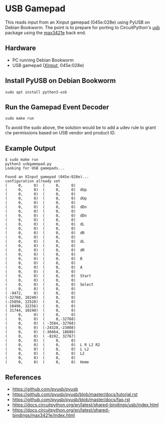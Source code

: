 <!-- SPDX-License-Identifier: MIT -->
<!-- SPDX-FileCopyrightText: Copyright 2024 Sam Blenny -->
# USB Gamepad

This reads input from an Xinput gamepad (045e:028e) using PyUSB on Debian
Bookworm. The point is to prepare for porting to CircuitPython's
[usb](https://docs.circuitpython.org/en/latest/shared-bindings/usb/index.html)
package using the
[max3421e](https://docs.circuitpython.org/en/latest/shared-bindings/max3421e/index.html)
back end.


## Hardware

- PC running Debian Bookworm
- USB gamepad ([XInput](https://en.wikipedia.org/wiki/DirectInput#XInput),
  045e:028e)


## Install PyUSB on Debian Bookworm

```
sudo apt install python3-usb
```

## Run the Gamepad Event Decoder

```
sudo make run
```

To avoid the sudo above, the solution would be to add a udev rule to grant r/w
permissions based on USB vendor and product ID.


## Example Output

```
$ sudo make run
python3 usbgamepad.py
Looking for USB gamepads...

Found an XInput gamepad (045e:028e)...
configuration already set
(     0,     0)  (     0,     0)
(     0,     0)  (     0,     0)  dUp
(     0,     0)  (     0,     0)
(     0,     0)  (     0,     0)  dUp
(     0,     0)  (     0,     0)
(     0,     0)  (     0,     0)  dDn
(     0,     0)  (     0,     0)
(     0,     0)  (     0,     0)  dDn
(     0,     0)  (     0,     0)
(     0,     0)  (     0,     0)  dL
(     0,     0)  (     0,     0)
(     0,     0)  (     0,     0)  dR
(     0,     0)  (     0,     0)
(     0,     0)  (     0,     0)  dL
(     0,     0)  (     0,     0)
(     0,     0)  (     0,     0)  dR
(     0,     0)  (     0,     0)
(     0,     0)  (     0,     0)  B
(     0,     0)  (     0,     0)
(     0,     0)  (     0,     0)  A
(     0,     0)  (     0,     0)
(     0,     0)  (     0,     0)  Start
(     0,     0)  (     0,     0)
(     0,     0)  (     0,     0)  Select
(     0,     0)  (     0,     0)
( -9472,     0)  (     0,     0)
(-32768, 10240)  (     0,     0)
(-25856, 22528)  (     0,     0)
( 10496, 32256)  (     0,     0)
( 31744, 10240)  (     0,     0)
(     0,     0)  (     0,     0)
(     0,     0)  (     0,-32768)
(     0,     0)  ( -3584,-32768)
(     0,     0)  (-24320,-23808)
(     0,     0)  (-30464, 18688)
(     0,     0)  ( -8192, 32767)
(     0,     0)  (     0,     0)
(     0,     0)  (     0,     0)  L R L2 R2
(     0,     0)  (     0,     0)  L L2
(     0,     0)  (     0,     0)  L2
(     0,     0)  (     0,     0)
(     0,     0)  (     0,     0)  Home
```


## References

- https://github.com/pyusb/pyusb
- https://github.com/pyusb/pyusb/blob/master/docs/tutorial.rst
- https://github.com/pyusb/pyusb/blob/master/docs/faq.rst
- https://docs.circuitpython.org/en/latest/shared-bindings/usb/index.html
- https://docs.circuitpython.org/en/latest/shared-bindings/max3421e/index.html
